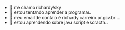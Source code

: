 - 👀 me chamo richardy\sky
- 👀 estou tentando aprender a programar..
- 👀 meu email de contato é richardy.carneiro.pr.gov.br ...
- 👀 estou aprendendo sobre java script e scracth...
